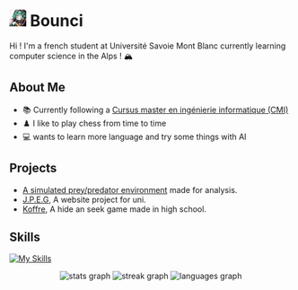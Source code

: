 # <img src="pfp.jpg" alt="pfp" width="30"/> Bounci

Hi ! I'm a french student at Université Savoie Mont Blanc currently learning computer science in the Alps ! 🏔️​ 

## About Me
- 📚​ Currently following a [Cursus master en ingénierie informatique (CMI)](https://formations.univ-smb.fr/fr/catalogue/licence-XA/sciences-technologies-sante-STS/cursus-master-en-ingenierie-informatique-KHXGP1NK.html)
- ♟️​ I like to play chess from time to time
- 💻​ wants to learn more language and try some things with AI

## Projects

- [A simulated prey/predator environment](https://github.com/Bouncii/Prey-Predator-Model-Without-Equations) made for analysis.
- [J.P.E.G](https://github.com/synnfall/JPEG), A website project for uni.
- [Koffre](https://github.com/Bouncii/Koffre), A hide an seek game made in high school.

## Skills

[![My Skills](https://skillicons.dev/icons?i=py,html,css,js,php)](https://skillicons.dev)


<div align="center">
  <img src="https://github-readme-stats.vercel.app/api?username=Bouncii&hide_title=false&hide_rank=true&show_icons=true&include_all_commits=true&count_private=true&disable_animations=false&theme=react&locale=en&hide_border=false" height="125" alt="stats graph" />
  <img src="https://streak-stats.demolab.com?user=Bouncii&locale=en&mode=daily&theme=react&hide_border=false&border_radius=5" height="125" alt="streak graph" />
  <img src="https://github-readme-stats.vercel.app/api/top-langs?username=Bouncii&locale=en&hide_title=false&layout=compact&card_width=220&langs_count=6&theme=react&hide_border=false" height="125" alt="languages graph" />
</div>

